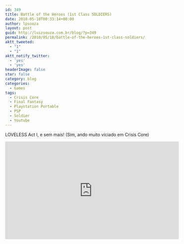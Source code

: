 ```yaml
---
id: 349
title: Battle of the Heroes (1st Class SOLDIERS)
date: 2010-05-18T00:33:14+00:00
author: lpsouza
layout: post
guid: http://luizsouza.com.br/blog/?p=349
permalink: /2010/05/18/battle-of-the-heroes-1st-class-soldiers/
aktt_tweeted:
  - "1"
  - "1"
aktt_notify_twitter:
  - 'yes'
  - 'yes'
headerImage: false
star: false
category: blog
categories:
  - Games
tags:
  - Crisis Core
  - Final Fantasy
  - Playstation Portable
  - PSP
  - Soldier
  - Youtube
---
```

LOVELESS Act I, e sem mais! (Sim, ando muito viciado em Crisis Core)

<iframe width="560" height="315" src="https://www.youtube-nocookie.com/embed/1KxjGn30PDA" frameborder="0" allow="accelerometer; autoplay; encrypted-media; gyroscope; picture-in-picture" allowfullscreen></iframe>

